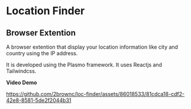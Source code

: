 # Location Finder
## Browser Extention

A browser extention that display your location information like city and country using the IP address.

It is developed using the Plasmo framework. It uses Reactjs and Tailwindcss.

**Video Demo**



https://github.com/2brownc/loc-finder/assets/86018533/81cdca18-cdf2-42e8-8581-5de2f2044b31

